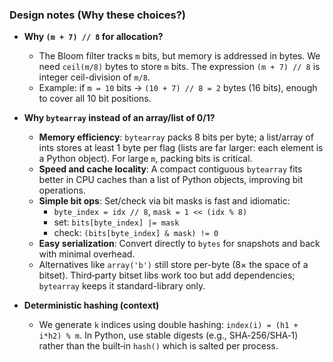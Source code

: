 ### Design notes (Why these choices?)

- **Why `(m + 7) // 8` for allocation?**
  - The Bloom filter tracks `m` bits, but memory is addressed in bytes. We need `ceil(m/8)` bytes to store `m` bits. The expression `(m + 7) // 8` is integer ceil-division of `m/8`.
  - Example: if `m = 10` bits → `(10 + 7) // 8 = 2` bytes (16 bits), enough to cover all 10 bit positions.

- **Why `bytearray` instead of an array/list of 0/1?**
  - **Memory efficiency**: `bytearray` packs 8 bits per byte; a list/array of ints stores at least 1 byte per flag (lists are far larger: each element is a Python object). For large `m`, packing bits is critical.
  - **Speed and cache locality**: A compact contiguous `bytearray` fits better in CPU caches than a list of Python objects, improving bit operations.
  - **Simple bit ops**: Set/check via bit masks is fast and idiomatic:
    - `byte_index = idx // 8`, `mask = 1 << (idx % 8)`
    - set: `bits[byte_index] |= mask`
    - check: `(bits[byte_index] & mask) != 0`
  - **Easy serialization**: Convert directly to `bytes` for snapshots and back with minimal overhead.
  - Alternatives like `array('b')` still store per-byte (8× the space of a bitset). Third‑party bitset libs work too but add dependencies; `bytearray` keeps it standard-library only.

- **Deterministic hashing (context)**
  - We generate `k` indices using double hashing: `index(i) = (h1 + i*h2) % m`. In Python, use stable digests (e.g., SHA‑256/SHA‑1) rather than the built‑in `hash()` which is salted per process.
